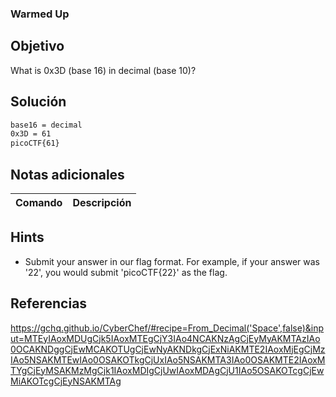 ### Warmed Up
## Objetivo

What is 0x3D (base 16) in decimal (base 10)?
## Solución
```bash
base16 = decimal
0x3D = 61
picoCTF{61}
```
## Notas adicionales

| Comando | Descripción |
|-----------|-----------|
## Hints

- Submit your answer in our flag format. For example, if your answer was '22', you would submit 'picoCTF{22}' as the flag.

## Referencias

https://gchq.github.io/CyberChef/#recipe=From_Decimal('Space',false)&input=MTEyIAoxMDUgCjk5IAoxMTEgCjY3IAo4NCAKNzAgCjEyMyAKMTAzIAo0OCAKNDggCjEwMCAKOTUgCjEwNyAKNDkgCjExNiAKMTE2IAoxMjEgCjMzIAo5NSAKMTEwIAo0OSAKOTkgCjUxIAo5NSAKMTA3IAo0OSAKMTE2IAoxMTYgCjEyMSAKMzMgCjk1IAoxMDIgCjUwIAoxMDAgCjU1IAo5OSAKOTcgCjEwMiAKOTcgCjEyNSAKMTAg

